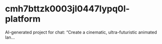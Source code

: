# cmh7bttzk0003jl0447lypq0l-platform
AI-generated project for chat: “Create a cinematic, ultra-futuristic animated lan...
